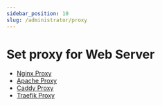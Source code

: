 ```yaml
---
sidebar_position: 10
slug: /administrator/proxy
---
```


# Set proxy for Web Server 

* [Nginx Proxy](../nginx#proxytemplate)
* [Apache Proxy](../apache#proxytemplate)
* [Caddy Proxy](../caddy#reverse-for-proxy)
* [Traefik Proxy](../traefik)